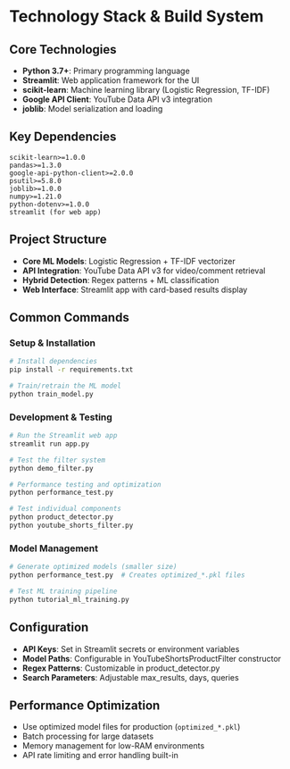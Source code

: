 # Technology Stack & Build System

## Core Technologies
- **Python 3.7+**: Primary programming language
- **Streamlit**: Web application framework for the UI
- **scikit-learn**: Machine learning library (Logistic Regression, TF-IDF)
- **Google API Client**: YouTube Data API v3 integration
- **joblib**: Model serialization and loading

## Key Dependencies
```
scikit-learn>=1.0.0
pandas>=1.3.0
google-api-python-client>=2.0.0
psutil>=5.8.0
joblib>=1.0.0
numpy>=1.21.0
python-dotenv>=1.0.0
streamlit (for web app)
```

## Project Structure
- **Core ML Models**: Logistic Regression + TF-IDF vectorizer
- **API Integration**: YouTube Data API v3 for video/comment retrieval
- **Hybrid Detection**: Regex patterns + ML classification
- **Web Interface**: Streamlit app with card-based results display

## Common Commands

### Setup & Installation
```bash
# Install dependencies
pip install -r requirements.txt

# Train/retrain the ML model
python train_model.py
```

### Development & Testing
```bash
# Run the Streamlit web app
streamlit run app.py

# Test the filter system
python demo_filter.py

# Performance testing and optimization
python performance_test.py

# Test individual components
python product_detector.py
python youtube_shorts_filter.py
```

### Model Management
```bash
# Generate optimized models (smaller size)
python performance_test.py  # Creates optimized_*.pkl files

# Test ML training pipeline
python tutorial_ml_training.py
```

## Configuration
- **API Keys**: Set in Streamlit secrets or environment variables
- **Model Paths**: Configurable in YouTubeShortsProductFilter constructor
- **Regex Patterns**: Customizable in product_detector.py
- **Search Parameters**: Adjustable max_results, days, queries

## Performance Optimization
- Use optimized model files for production (`optimized_*.pkl`)
- Batch processing for large datasets
- Memory management for low-RAM environments
- API rate limiting and error handling built-in